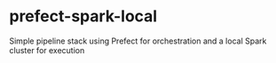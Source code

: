 # prefect-spark-local
Simple pipeline stack using Prefect for orchestration and a local Spark cluster for execution
